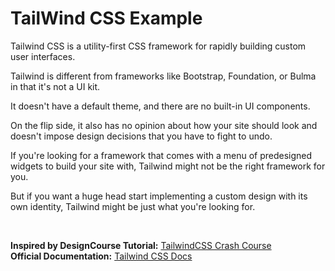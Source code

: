 # TailWind CSS Example

<p>
Tailwind CSS is a utility-first CSS framework for rapidly building custom user interfaces.
</p>
<p>
Tailwind is different from frameworks like Bootstrap, Foundation, or Bulma in that it's not a UI kit.
</p>
<p>
It doesn't have a default theme, and there are no built-in UI components.
</p>
<p>
On the flip side, it also has no opinion about how your site should look and doesn't impose design decisions that you have to fight to undo.
</p>
<p>
If you're looking for a framework that comes with a menu of predesigned widgets to build your site with, Tailwind might not be the right framework for you.
</p>
<p>
But if you want a huge head start implementing a custom design with its own identity, Tailwind might be just what you're looking for.
</p>
<br/>

**Inspired by DesignCourse Tutorial:** [TailwindCSS Crash Course](https://www.youtube.com/watch?v=8k165Y0qBN0)  
**Official Documentation:** [Tailwind CSS Docs](https://tailwindcss.com/)

